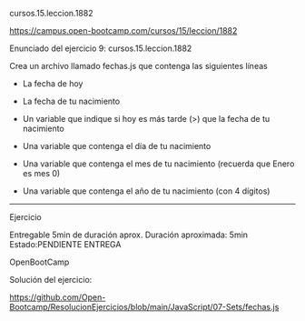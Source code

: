 cursos.15.leccion.1882

https://campus.open-bootcamp.com/cursos/15/leccion/1882


Enunciado del ejercicio 9:   cursos.15.leccion.1882

Crea un archivo llamado fechas.js que contenga las siguientes líneas

- La fecha de hoy

- La fecha de tu nacimiento

- Un variable que indique si hoy es más tarde (>) que la fecha de tu nacimiento

- Una variable que contenga el día de tu nacimiento

- Una variable que contenga el mes de tu nacimiento (recuerda que Enero es mes 0)

- Una variable que contenga el año de tu nacimiento (con 4 dígitos)












-----------------------------------------

Ejercicio 

Entregable
5min de duración aprox.
Duración aproximada: 5min
Estado:PENDIENTE ENTREGA


OpenBootCamp

Solución del ejercicio:

https://github.com/Open-Bootcamp/ResolucionEjercicios/blob/main/JavaScript/07-Sets/fechas.js






